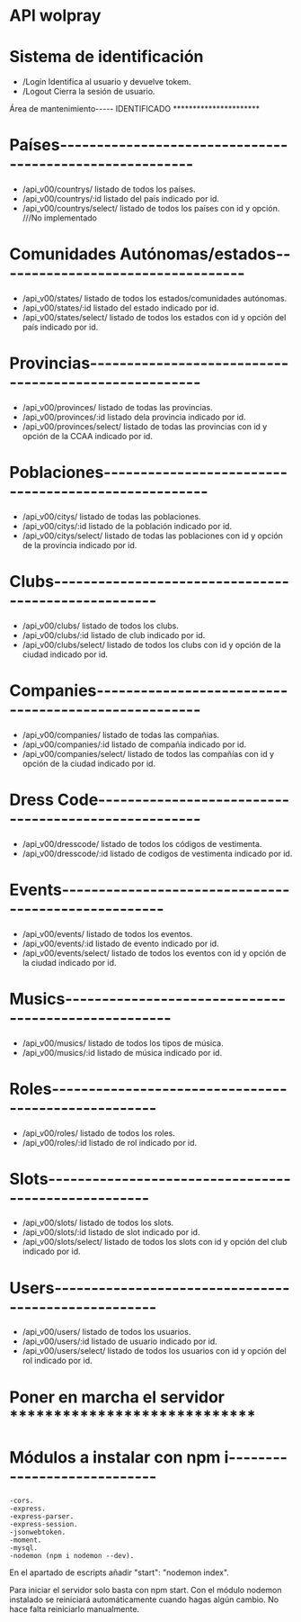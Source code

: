 # API wolpray




# Sistema de identificación

- /Login                      Identifica al usuario y devuelve tokem.
- /Logout                     Cierra la sesión de usuario.

Área de mantenimiento----- IDENTIFICADO **********************

# Países--------------------------------------------------------


- /api_v00/countrys/          listado de todos los países.
- /api_v00/countrys/:id       listado del país indicado por id.
- /api_v00/countrys/select/   listado de todos los países con id y opción.  ///No implementado

# Comunidades Autónomas/estados----------------------------------

- /api_v00/states/            listado de todos los estados/comunidades autónomas.
- /api_v00/states/:id         listado del estado indicado por id.
- /api_v00/states/select/     listado de todos los estados con id y opción del país
                            indicado por id.

# Provincias-----------------------------------------------------

- /api_v00/provinces/         listado de todas las provincias.
- /api_v00/provinces/:id      listado dela provincia indicado por id.
- /api_v00/provinces/select/  listado de todas las provincias con id y opción de la CCAA 
                            indicado por id.

# Poblaciones----------------------------------------------------
- /api_v00/citys/             listado de todas las poblaciones.
- /api_v00/citys/:id          listado de la población indicado por id.
- /api_v00/citys/select/      listado de todas las poblaciones con id y opción de la 
                            provincia indicado por id.

# Clubs----------------------------------------------------
- /api_v00/clubs/             listado de todos los clubs.
- /api_v00/clubs/:id          listado de club indicado por id.
- /api_v00/clubs/select/      listado de todos los clubs con id y opción de la ciudad
                            indicado por id.


# Companies----------------------------------------------------
- /api_v00/companies/         listado de todas las compañias.
- /api_v00/companies/:id      listado de compañía indicado por id.
- /api_v00/companies/select/  listado de todos las compañías con id y opción de la ciudad
                            indicado por id.

# Dress Code----------------------------------------------------
- /api_v00/dresscode/         listado de todos los códigos de vestimenta.
- /api_v00/dresscode/:id      listado de codigos de vestimenta indicado por id.


# Events----------------------------------------------------
- /api_v00/events/            listado de todos los eventos.
- /api_v00/events/:id         listado de evento indicado por id.
- /api_v00/events/select/     listado de todos los eventos con id y opción de la ciudad
                            indicado por id.

# Musics----------------------------------------------------
- /api_v00/musics/            listado de todos los tipos de música.
- /api_v00/musics/:id         listado de música indicado por id.


# Roles----------------------------------------------------
- /api_v00/roles/             listado de todos los roles.
- /api_v00/roles/:id          listado de rol indicado por id.


# Slots----------------------------------------------------
- /api_v00/slots/             listado de todos los slots.
- /api_v00/slots/:id          listado de slot indicado por id.
- /api_v00/slots/select/      listado de todos los slots con id y opción del club
                            indicado por id.


# Users----------------------------------------------------
- /api_v00/users/             listado de todos los usuarios.
- /api_v00/users/:id          listado de usuario indicado por id.
- /api_v00/users/select/      listado de todos los usuarios con id y opción del rol
                            indicado por id.


# Poner en marcha el servidor ****************************



# Módulos a instalar con npm i----------------------------

    -cors.
	-express.
	-express-parser.
	-express-session.
	-jsonwebtoken.
	-moment.
	-mysql.
	-nodemon (npm i nodemon --dev).

En el apartado de escripts añadir "start": "nodemon index".

Para iniciar el servidor solo basta con npm start. Con el módulo nodemon instalado
se reiniciará automáticamente cuando hagas algún cambio. No hace falta reiniciarlo manualmente.